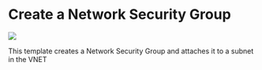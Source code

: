# Create a Network Security Group

<a href="https://azuredeploy.net/" target="_blank">
    <img src="http://azuredeploy.net/deploybutton.png"/>
</a>

This template creates a Network Security Group and attaches it to a subnet in the VNET
